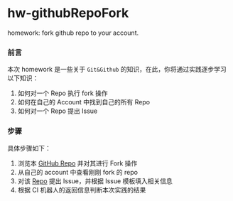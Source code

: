 # hw-githubRepoFork
homework: fork github repo to your account.

### 前言

本次 homework 是一些关于 `Git&Github` 的知识，在此，你将通过实践逐步学习以下知识：

1. 如何对一个 Repo 执行 fork 操作
2. 如何在自己的 Account 中找到自己的所有 Repo
3. 如何对一个 Repo 提出 Issue

### 步骤

具体步骤如下：

1. 浏览本 [GitHub Repo](https://github.com/SDUOJ-Team/hw-githubRepoFork) 并对其进行 Fork 操作
2. 从自己的 account 中查看刚刚 fork 的 repo
3. 对该 [Repo](https://github.com/SDUOJ-Team/hw-githubRepoFork) 提出 Issue，并根据 Issue 模板填入相关信息
4. 根据 CI 机器人的返回信息判断本次实践的结果

